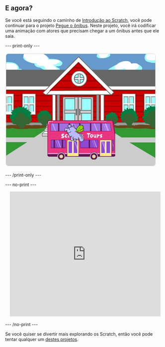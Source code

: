 ## E agora?

Se você está seguindo o caminho de [Introdução ao Scratch](https://projects.raspberrypi.org/en/pathways/scratch-intro), você pode continuar para o projeto [Pegue o ônibus](https://projects.raspberrypi.org/en/projects/catch-the-bus). Neste projeto, você irá codificar uma animação com atores que precisam chegar a um ônibus antes que ele saia.

--- print-only ---

![O projeto 'Pegue o ônibus'.](images/scratch-tour-bus.png)

--- /print-only ---

--- no-print ---

<div class="scratch-preview" style="margin-left: 15px;">
  <iframe allowtransparency="true" width="485" height="402" src="https://scratch.mit.edu/projects/embed/724160134/?autostart=false" frameborder="0"></iframe>
</div>

--- /no-print ---

Se você quiser se divertir mais explorando os Scratch, então você pode tentar qualquer um [destes projetos](https://projects.raspberrypi.org/en/projects?software%5B%5D=scratch&curriculum%5B%5D=%201).
